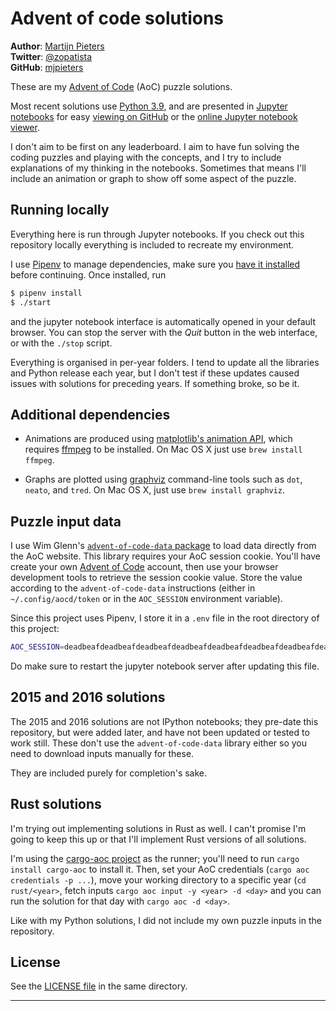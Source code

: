 # Advent of code solutions

**Author**: [Martijn Pieters](https://www.zopatista.com)  
**Twitter**: [@zopatista](https://twitter.com/zopatista)  
**GitHub**: [mjpieters](https://github.com/mjpieters)  

These are my [Advent of Code][AoC] (AoC) puzzle solutions.

Most recent solutions use [Python 3.9][pydotorg], and are presented in [Jupyter notebooks][jupyter] for easy [viewing on GitHub][github] or the [online Jupyter notebook viewer][nbviewer].

I don't aim to be first on any leaderboard. I aim to have fun solving the coding puzzles and playing with the concepts, and I try to include explanations of my thinking in the notebooks. Sometimes that means I'll include an animation or graph to show off some aspect of the puzzle.

## Running locally

Everything here is run through Jupyter notebooks. If you check out this repository locally everything is included to recreate my environment.

I use [Pipenv][pipenv] to manage dependencies, make sure you [have it installed][pipenv_install] before continuing. Once installed, run

```sh
$ pipenv install
$ ./start
```

and the jupyter notebook interface is automatically opened in your default browser. You can stop the server with the *Quit* button in the web interface, or with the `./stop` script.

Everything is organised in per-year folders. I tend to update all the libraries and Python release each year, but I don't test if these updates caused issues with solutions for preceding years. If something broke, so be it.

## Additional dependencies

* Animations are produced using [matplotlib's animation API][mplanimation], which requires [ffmpeg][ffmpeg] to be installed. On Mac OS X just use `brew install ffmpeg`.

* Graphs are plotted using [graphviz](http://www.graphviz.org/) command-line tools such as `dot`, `neato`, and `tred`. On Mac OS X, just use `brew install graphviz`.

## Puzzle input data

I use Wim Glenn's [`advent-of-code-data` package][aocdata] to load data directly from the AoC website. This library requires your AoC session cookie. You'll have create your own [Advent of Code][AoC] account, then use your browser development tools to retrieve the session cookie value. Store the value according to the `advent-of-code-data` instructions (either in `~/.config/aocd/token` or in the `AOC_SESSION` environment variable).

Since this project uses Pipenv, I store it in a `.env` file in the root directory of this project:

```sh
AOC_SESSION=deadbeafdeadbeafdeadbeafdeadbeafdeadbeafdeadbeafdeadbeafdeadbeaf
```

Do make sure to restart the jupyter notebook server after updating this file.

## 2015 and 2016 solutions

The 2015 and 2016 solutions are not IPython notebooks; they pre-date this repository, but were added later, and have not been updated or tested to work still. These don't use the `advent-of-code-data` library either so you need to download inputs manually for these.

They are included purely for completion's sake.

## Rust solutions

I'm trying out implementing solutions in Rust as well. I can't promise I'm going to keep this up or that I'll implement Rust versions of all solutions.

I'm using the [cargo-aoc project](https://lib.rs/crates/cargo-aoc) as the runner; you'll need to run `cargo install cargo-aoc` to install it. Then, set your AoC credentials (`cargo aoc credentials -p ...`), move your working directory to a specific year (`cd rust/<year>`, fetch inputs `cargo aoc input -y <year> -d <day>` and you can run the solution for that day with `cargo aoc -d <day>`.

Like with my Python solutions, I did not include my own puzzle inputs in the repository.

## License

See the [LICENSE file](LICENSE) in the same directory.

---

[jupyter]: http://jupyter.org/
[AoC]: https://adventofcode.com/
[pydotorg]: https://python.org
[github]: https://github.com/mjpieters/adventofcode/tree/master/
[nbviewer]: https://nbviewer.jupyter.org/github/mjpieters/adventofcode/tree/master/
[pipenv]: https://pipenv.readthedocs.io/
[pipenv_install]: https://pipenv.readthedocs.io/en/latest/install/#installing-pipenv
[mplanimation]: https://matplotlib.org/api/animation_api.html
[ffmpeg]: https://www.ffmpeg.org/
[aocdata]: https://pypi.org/project/advent-of-code-data/
